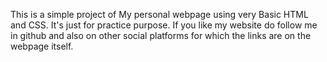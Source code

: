 This is a simple project of My personal webpage using very Basic HTML and CSS.
It's just for practice purpose.
If you like my website do follow me in github and also on other social platforms for which the links are on the webpage itself.
